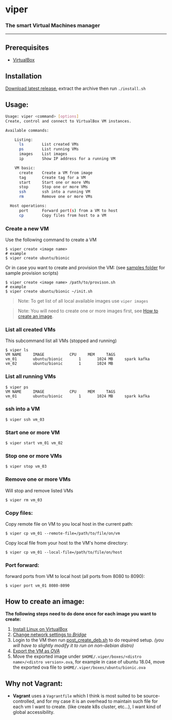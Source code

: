 # viper
### The smart Virtual Machines manager
----

## Prerequisites
* [VirtualBox](https://www.virtualbox.org/wiki/Downloads)

## Installation
[Download latest release](https://github.com/mhewedy/viper/releases/latest), extract the archive then run `./install.sh`

## Usage:

```bash
Usage: viper <command> [options]
Create, control and connect to VirtualBox VM instances.

Available commands:

    Listing:
      ls        List created VMs
      ps        List running VMs
      images    List images
      ip        Show IP address for a running VM

    VM basic:
      create    Create a VM from image
      tag       Create tag for a VM
      start     Start one or more VMs
      stop      Stop one or more VMs
      ssh       ssh into a running VM
      rm        Remove one or more VMs

  Host operations:
      port      Forward port(s) from a VM to host
      cp        Copy files from host to a VM
```

### Create a new VM
Use the following command to create a VM

```
$ viper create <image name>
# example
$ viper create ubuntu/bionic
```
Or in case you want to create and provision the VM: (see [samples folder](https://github.com/mhewedy/viper/tree/master/samples/provision) for sample provision scripts)
```
$ viper create <image name> /path/to/provison.sh 
# example
$ viper create ubuntu/bionic ~/init.sh
```

> Note: To get list of all local available images use `viper images`

> Note: You will need to create one or more images first, see [How to create an image](#how-to-create-an-image).

### List all created VMs
This subcommand list all VMs (stopped and running)
```
$ viper ls
VM NAME		IMAGE			CPU		MEM		TAGS
vm_01		ubuntu/bionic		1		1024 MB		spark kafka
vm_02		ubuntu/bionic		1		1024 MB
```

### List all running VMs
```
$ viper ps
VM NAME		IMAGE			CPU		MEM		TAGS
vm_01		ubuntu/bionic		1		1024 MB		spark kafka
```


### ssh into a VM
```
$ viper ssh vm_03
```

### Start one or more VM
```
$ viper start vm_01 vm_02
```

### Stop one or more VMs
```
$ viper stop vm_03
```

### Remove one or more VMs
Will stop and remove listed VMs
```
$ viper rm vm_03
```

### Copy files:
Copy remote file on VM to you local host in the current path:
```
$ viper cp vm_01 --remote-file=/path/to/file/on/vm
```

Copy local file from your host to the VM's home directory:
```
$ viper cp vm_01 --local-file=/path/to/file/on/host
```

### Port forward:
forward ports from VM to local host (all ports from 8080 to 8090):
```
$ viper port vm_01 8080-8090
```


## How to create an image:

**The following steps need to do done once for each image you want to create:**

1. [Install Linux on VirtualBox](https://www.wikihow.com/Install-Ubuntu-on-VirtualBox)
2. [Change network settings to *Bridge*](https://www.opentechguides.com/how-to/article/virtualbox/140/vm-virtualbox-networking.html)
3. Login to the VM then run [post_create_deb.sh](https://raw.githubusercontent.com/mhewedy/viper/master/samples/post_create_deb.sh) to do required setup. *(you will have to slightly modify it to run on non-debian distro)*
4. [Export the VM as *OVA*](https://www.maketecheasier.com/import-export-ova-files-in-virtualbox/)
5. Move the exported image under `$HOME/.viper/boxes/<distro name>/<distro version>.ova`, for example in case of ubuntu 18.04, move the exported ova file to `$HOME/.viper/boxes/ubuntu/bionic.ova`

## Why not Vagrant:

* **Vagrant** uses a `Vagrantfile` which I think is most suited to be source-controlled, and for my case it is an overhead to maintain such file for each vm I want to create. (like create k8s cluster, etc...), I want kind of global accessibility.
